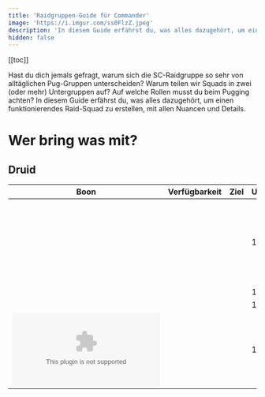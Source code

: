 ```yaml
---
title: 'Raidgruppen-Guide für Commander'
image: 'https://i.imgur.com/ss0FlzZ.jpeg'
description: 'In diesem Guide erfährst du, was alles dazugehört, um einen funktionierendes Raid-Squad zu erstellen, mit allen Nuancen und Details.'
hidden: false
---
```


[[toc]]

Hast du dich jemals gefragt, warum sich die SC-Raidgruppe so sehr von alltäglichen Pug-Gruppen unterscheiden? Warum teilen wir Squads in zwei (oder mehr) Untergruppen auf? Auf welche Rollen musst du beim Pugging achten? In diesem Guide erfährst du, was alles dazugehört, um einen funktionierendes Raid-Squad zu erstellen, mit allen Nuancen und Details.

# Wer bring was mit?
## Druid

| Boon | Verfügbarkeit | Ziel | Uptime | Kommentar |
|------| :-----------: | :--: | ------ | ------ |
| <boon name="regeneration"> | <tag text="Garantiert" color="pink"> | <tag text="Subgroup" color="blue"> | 100% | Abgedenkt vom Kriegshorn mit <embed type="traits" id="964" size="16"> |
| <boon name="swiftness">    | <tag text="Garantiert" color="pink"> | <tag text="Subgroup" color="blue"> | 100% | Kriegshorn |
| <boon name="fury">         | <tag text="Garantiert" color="pink"> | <tag text="Subgroup" color="blue"> | 100% | Kriegshorn |
| <embed type="traits" id="1016" size="16"> | <tag text="Garantiert" color="pink"> | <tag text="Subgroup" color="blue"> | 100% | Kann fehlen bei z.B. Sabir oder Desmina |
